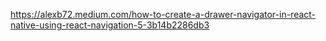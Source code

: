 https://alexb72.medium.com/how-to-create-a-drawer-navigator-in-react-native-using-react-navigation-5-3b14b2286db3
